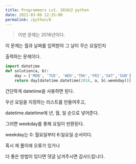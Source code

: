 ```yaml
---
title: Programmers Lv1. 2016년 python
date: 2021-03-06 12:25:00
permalink: /python/8
---
```


>이번 문제는 2016년이다.

이 문제는 월과 날짜를 입력받아 그 날이 무슨 요일인지

출력하는 문제이다.

~~~python
import datetime
def solution(a, b):
    day = ['MON', 'TUE', 'WED','THU','FRI','SAT','SUN']
    return day[datetime.datetime(2016, a, b).weekday()]
~~~

간단하게 datetime을 사용하면 된다.

우선 요일을 지정하는 리스트를 만들어주고,

datetime.datetime에 년, 월, 일 순으로 넣어준다.

그러면 weekday를 통해 요일이 반환된다.

weekday는 0: 월요일부터 6:일요일 순서이다.


혹시 제 풀이에 오류가 있거나

더 좋은 방법이 있다면 댓글 남겨주시면 감사드립니다.
